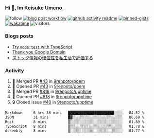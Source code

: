 ### Hi 👋, Im Keisuke Umeno.

<!--
**9renpoto/9renpoto** is a ✨ _special_ ✨ repository because its `README.md` (this file) appears on your GitHub profile.

Here are some ideas to get you started:

- 🔭 I’m currently working on ...
- 🌱 I’m currently learning ...
- 👯 I’m looking to collaborate on ...
- 🤔 I’m looking for help with ...
- 💬 Ask me about ...
- 📫 How to reach me: ...
- 😄 Pronouns: ...
- ⚡ Fun fact: ...
-->

![follow](https://img.shields.io/github/followers/9renpoto?label=Follow&style=social)
[![blog post workflow](https://github.com/9renpoto/9renpoto/actions/workflows/blog.yml/badge.svg)](https://github.com/9renpoto/9renpoto/actions/workflows/blog.yml)
[![github activity readme](https://github.com/9renpoto/9renpoto/actions/workflows/activity.yml/badge.svg)](https://github.com/9renpoto/9renpoto/actions/workflows/activity.yml)
[![pinned-gists](https://github.com/9renpoto/9renpoto/actions/workflows/pin-gist.yml/badge.svg)](https://github.com/9renpoto/9renpoto/actions/workflows/pin-gist.yml)
[![wakatime](https://github.com/9renpoto/9renpoto/actions/workflows/waka-readme-status.yml/badge.svg)](https://github.com/9renpoto/9renpoto/actions/workflows/waka-readme-status.yml)
![visitors](https://komarev.com/ghpvc/?username=9renpoto&label=Profile%20views&color=0e75b6&style=flat)

### Blogs posts

<!-- BLOG-POST-LIST:START -->
- [Try `node:test` with TypeScript](https://9renpoto.win/entry/2023/07/23/node-test-runner)
- [Thank you Google Domain](https://9renpoto.win/entry/2023/07/08/new-domain)
- [ストック情報の優位性を私生活で評価する](https://9renpoto.win/entry/2023/05/28/stock)
<!-- BLOG-POST-LIST:END -->

### Activity

<!--START_SECTION:activity-->
1. 🎉 Merged PR [#43](https://github.com/9renpoto/poem/pull/43) in [9renpoto/poem](https://github.com/9renpoto/poem)
2. 💪 Opened PR [#43](https://github.com/9renpoto/poem/pull/43) in [9renpoto/poem](https://github.com/9renpoto/poem)
3. 🎉 Merged PR [#818](https://github.com/9renpoto/upptime/pull/818) in [9renpoto/upptime](https://github.com/9renpoto/upptime)
4. 💪 Opened PR [#818](https://github.com/9renpoto/upptime/pull/818) in [9renpoto/upptime](https://github.com/9renpoto/upptime)
5. 🔒 Closed issue [#40](https://github.com/9renpoto/upptime/issues/40) in [9renpoto/upptime](https://github.com/9renpoto/upptime)
<!--END_SECTION:activity-->

<!--START_SECTION:waka-->

```txt
Markdown     6 hrs 36 mins   █████████████████████░░░░   84.52 %
JSON         31 mins         █▓░░░░░░░░░░░░░░░░░░░░░░░   06.69 %
Rust         8 mins          ▒░░░░░░░░░░░░░░░░░░░░░░░░   01.89 %
TypeScript   8 mins          ▒░░░░░░░░░░░░░░░░░░░░░░░░   01.78 %
Assembly     8 mins          ▒░░░░░░░░░░░░░░░░░░░░░░░░   01.77 %
```

<!--END_SECTION:waka-->

